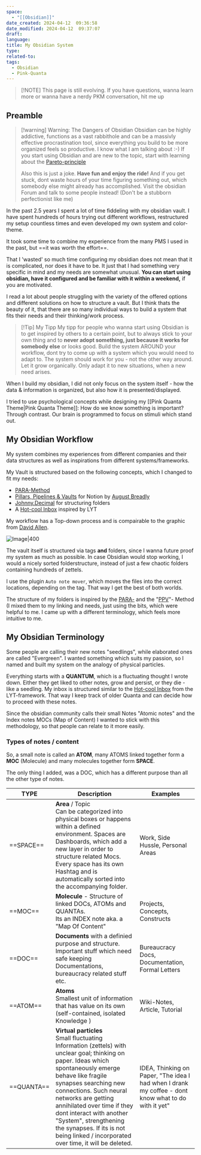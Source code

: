 ```yaml
---
space:
  - "[[Obsidian]]"
date_created: 2024-04-12  09:36:58
date_modified: 2024-04-12  09:37:07
draft: 
language: 
title: My Obsidian System
type: 
related-to: 
tags:
  - Obsidian
  - Pink-Quanta
---
```


> [!NOTE] This page is still evolving. If you have questions, wanna learn more or wanna have a nerdy PKM conversation, hit me up


## Preamble
> [!warning] Warning: The Dangers of Obsidian
> Obsidian can be highly addictive, functions as a vast rabbithole and can be a massivly effective procrastination tool, since everything you build to be more organized feels so productive. I know what I am talking about :-)
> If you start using Obsidian and are new to the topic, start with learning about the [Pareto-principle](https://en.wikipedia.org/wiki/Pareto_principle)
> 
> Also this is just a joke. **Have fun and enjoy the ride!** And if you get stuck, dont waste hours of your time figuring something out, which somebody else might already has accomplished. Visit the obsidian Forum and talk to some people instead! (Don't be a stubborn perfectionist like me)


In the past 2.5 years I spent a lot of time fiddeling with my obsidian vault.
I have spent hundreds of hours trying out different workflows, restructured my setup countless times and even developed my own system and color-theme.

It took some time to combine my experience from the many PMS I used in the past, but ==it was worth the effort==.

That I 'wasted' so much time configuring my obsidian does not mean that it is complicated, nor does it have to be. It just that I had something very specific in mind and my needs are somewhat unusual.
**You can start using obsidian, have it configured and be familiar with it within a weekend,** if you are motivated.

I read a lot about people struggling with the variety of the offered options and different solutions on how to structure a vault. But I think thats the beauty of it, that there are so many individual ways to build a system that fits their needs and their thinking/work process.

> [!Tip] My Tipp 
> My tipp for people who wanna start using Obsidian is to get inspired by others to a certain point, but to always stick to your own thing and to **never adopt something, just because it works for somebody else** or looks good. Build the system AROUND your workflow, dont try to come up with a system which you would need to adapt to. The system should work for you - not the other way around. Let it grow organically. Only adapt it to new situations, when a new need arises.

When I build my obsidian, I did not only focus on the system itself - how the data & information is organized, but also how it is presented/displayed.

I tried to use psychological concepts while designing my [[Pink Quanta Theme|Pink Quanta Theme]]:
How do we know something is important? Through contrast.
Our brain is programmed to focus on stimuli which stand out.

## My Obsidian Workflow
My system combines my experiences from different companies and their data structures as well as inspirations from different systems/frameworks.

My Vault is structured based on the following concepts, which I changed to fit my needs: 

- [PARA-Method](https://mattgiaro.com/para-obsidian/)
- [Pillars, Pipelines & Vaults](https://www.youtube.com/watch?v=d93SGaf82OM) for Notion by [August Breadly](https://www.yearzero.io/notion-life-design)
- [Johnny.Decimal](https://johnnydecimal.com/) for structuring folders 
- A [Hot-cool Inbox](https://notes.linkingyourthinking.com/Atlas/Inbox) inspired by LYT 


My workflow has a Top-down process and is compairable to the graphic from [David Allen](davidco.com).

![Image|400](https://www.ssp.sh/blog/pkm-workflow-for-a-deeper-life/GTD-getting-things-done-workflow.png)



The vault itself is structured via tags **and** folders, since I wanna future proof my system as much as possible. In case Obsidian would stop working, I would a nicely sorted folderstructure, instead of just a few chaotic folders containing hundreds of zettels.

I use the plugin `Auto note mover`, which moves the files into the correct locations, depending on the tag. That way I get the best of both worlds.


The structure of my folders is inspired by the [PARA-](https://mattgiaro.com/para-obsidian/) and the "[PPV](https://www.yearzero.io/notion-life-design)"- Method (I mixed them to my linking and needs, just using the bits, which were helpful to me.
I came up with a different terminology, which feels more intuitive to me.


## My Obsidian Terminology

Some people are calling their new notes "seedlings", while elaborated ones are called "Evergreen".
I wanted something which suits my passion, so I named and built my system on the analogy of physical particles.

Everything starts with a **QUANTUM**, which is a fluctuating thought I wrote down. Either they get liked to other notes, grow and persist, or they die - like a seedling.
My inbox is structured similar to the [Hot-cool Inbox](https://notes.linkingyourthinking.com/Atlas/Inbox) from the LYT-framework. That way I keep track of older Quanta and can decide how to proceed with these notes.

Since the obsidian community calls their small Notes "Atomic notes" and the Index notes MOCs (Map of Content) I wanted to stick with this methodology, so that people can relate to it more easily.

### Types of notes / content

So, a small note is called an **ATOM**, many ATOMS linked together form a **MOC** (Molecule) and many molecules together form **SPACE**.

The only thing I added, was a DOC, which has a different purpose than all the other type of notes.


| TYPE | Description | Examples |
| ---- | ---- | ---- |
| ==SPACE== | **Area**  / Topic<br>Can be categorized into physical boxes or happens within a defined environment. Spaces are Dashboards, which add a new layer in order to structure related Mocs. Every space has its own Hashtag and is automatically sorted into the accompanying folder. | Work, Side Hussle, Personal Areas |
| ==MOC== | **Molecule** - Structure of linked DOCs, ATOMs and QUANTAs.<br>Its an INDEX note aka. a "Map Of Content" | Projects, Concepts, Constructs |
| ==DOC== | **Documents** with a definied purpose and structure. Important stuff which need safe keeping<br>Documentations, bureaucracy related stuff etc. | Bureaucracy Docs, Documentation, Formal Letters |
| ==ATOM== | **Atoms** <br>Smallest unit of information that has value on its own (self-contained, isolated Knowledge ) | Wiki-Notes,<br>Article, Tutorial |
| ==QUANTA== | **Virtual particles**<br>Small fluctuating Information (zettels) with unclear goal; thinking on paper. Ideas which spontaneously emerge behave like fragile synapses searching new connections. Such neural networks are getting annihilated over time if they dont interact with another "System", strengthening the synapses. If its is not being linked / incorporated over time, it will be deleted. | IDEA,  Thinking on Paper, "The idea I had when I drank my coffee - dont know what to do with it yet" |

